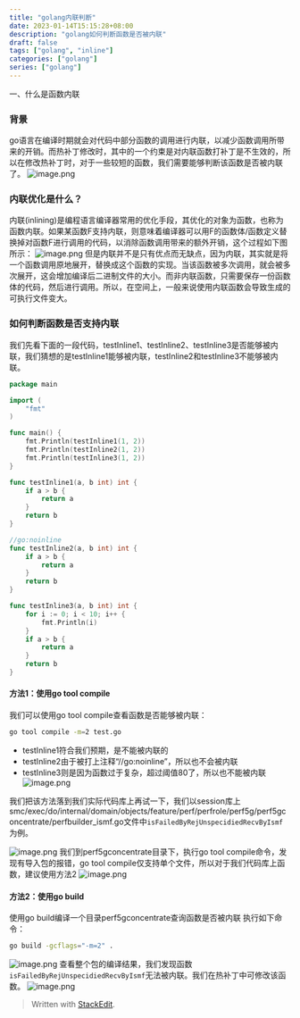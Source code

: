 ```yaml
---
title: "golang内联判断"
date: 2023-01-14T15:15:28+08:00
description: "golang如何判断函数是否被内联"
draft: false
tags: ["golang", "inline"]
categories: ["golang"]
series: ["golang"]
---
```

一、什么是函数内联
### 背景
go语言在编译时期就会对代码中部分函数的调用进行内联，以减少函数调用所带来的开销。而热补丁修改时，其中的一个约束是对内联函数打补丁是不生效的，所以在修改热补丁时，对于一些较短的函数，我们需要能够判断该函数是否被内联了。
![image.png](http://image.huawei.com/tiny-lts/v1/images/b2f1027bd2e31a5edb0e4a65521874aa_872x160.png@900-0-90-f.png)


### 内联优化是什么？
内联(inlining)是编程语言编译器常用的优化手段，其优化的对象为函数，也称为函数内联。如果某函数F支持内联，则意味着编译器可以用F的函数体/函数定义替换掉对函数F进行调用的代码，以消除函数调用带来的额外开销，这个过程如下图所示：
![image.png](http://image.huawei.com/tiny-lts/v1/images/1493e0a747bb2f3d26161fef9c072719_621x571.png@900-0-90-f.png)
但是内联并不是只有优点而无缺点，因为内联，其实就是将一个函数调用原地展开，替换成这个函数的实现。当该函数被多次调用，就会被多次展开，这会增加编译后二进制文件的大小。而非内联函数，只需要保存一份函数体的代码，然后进行调用。所以，在空间上，一般来说使用内联函数会导致生成的可执行文件变大。

### 如何判断函数是否支持内联
我们先看下面的一段代码，testInline1、testInline2、testInline3是否能够被内联，我们猜想的是testInline1能够被内联，testInline2和testInline3不能够被内联。
```go
package main

import (
	"fmt"
)

func main() {
	fmt.Println(testInline1(1, 2))
	fmt.Println(testInline2(1, 2))
	fmt.Println(testInline3(1, 2))
}

func testInline1(a, b int) int {
	if a > b {
		return a
	}
	return b
}

//go:noinline
func testInline2(a, b int) int {
	if a > b {
		return a
	}
	return b
}

func testInline3(a, b int) int {
	for i := 0; i < 10; i++ {
		fmt.Println(i)
	}
	if a > b {
		return a
	}
	return b
}
```
#### 方法1：使用go tool compile
我们可以使用go tool compile查看函数是否能够被内联：
```bash
go tool compile -m=2 test.go
```
- testInline1符合我们预期，是不能被内联的
- testInline2由于被打上注释“//go:noinline”，所以也不会被内联
- testInline3则是因为函数过于复杂，超过阈值80了，所以也不能被内联
![image.png](http://image.huawei.com/tiny-lts/v1/images/c326254d8ff28128b24cd68cc0e86431_1648x308.png@900-0-90-f.png)

我们把该方法落到我们实际代码库上再试一下，我们以session库上smc/exec/do/internal/domain/objects/feature/perf/perfrole/perf5g/perf5gconcentrate/perfbuilder_ismf.go文件中`isFailedByRejUnspecidiedRecvByIsmf`为例。

![image.png](http://image.huawei.com/tiny-lts/v1/images/e3c38b9c091eac0bf3326f95dc03ae37_1119x212.png@900-0-90-f.png)
我们到perf5gconcentrate目录下，执行go tool compile命令，发现有导入包的报错，go tool compile仅支持单个文件，所以对于我们代码库上函数，建议使用方法2
![image.png](http://image.huawei.com/tiny-lts/v1/images/396adce310b9777dbb56f68a28ae9e10_1655x114.png@900-0-90-f.png)

#### 方法2：使用go build
使用go build编译一个目录perf5gconcentrate查询函数是否被内联
执行如下命令：
```bash
go build -gcflags="-m=2" .
```
![image.png](http://image.huawei.com/tiny-lts/v1/images/6f53b53753415b4d232e895ced294295_1898x101.png@900-0-90-f.png)
查看整个包的编译结果，我们发现函数`isFailedByRejUnspecidiedRecvByIsmf`无法被内联。我们在热补丁中可修改该函数。
![image.png](http://image.huawei.com/tiny-lts/v1/images/123b39a288b8d9c7a691e7a9198ef3f5_1548x140.png@900-0-90-f.png)




> Written with [StackEdit](https://stackedit.io/).
<!--stackedit_data:
eyJoaXN0b3J5IjpbMTI4OTA4OTY3OF19
-->